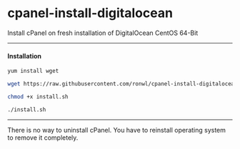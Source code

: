 cpanel-install-digitalocean
===========================

Install cPanel on fresh installation of DigitalOcean CentOS 64-Bit

---
#### Installation

````bash
yum install wget
````

````bash
wget https://raw.githubusercontent.com/ronwl/cpanel-install-digitalocean/master/install.sh
````

````bash
chmod +x install.sh
````

````bash
./install.sh
````

----
There is no way to uninstall cPanel. You have to reinstall operating system to remove it completely.
